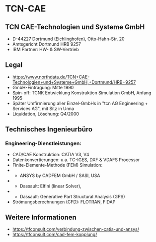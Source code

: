 # TCN-CAE

## TCN CAE-Technologien und Systeme GmbH
- D-44227 Dortmund (Eichlinghofen), Otto-Hahn-Str. 20
- Amtsgericht Dortmund HRB 9257
- IBM Partner: HW- & SW-Vertrieb 

## Legal
- https://www.northdata.de/TCN+CAE-Technologien+und+Systeme+GmbH,+Dortmund/HRB+9257
- GmbH-Eintragung: Mitte 1990
- Spin-off: TCNK Entwicklung Konstruktion Simulation GmbH, Anfang 1995 
- Später Umfirmierung aller Einzel-GmbHs in "tcn AG Engineering + Services AG", mit Sitz in Unna
- Liquidation, Löschung: Q4/2000 

## Technisches Ingenieurbüro 

### Engineering-Dienstleistungen:
- CAD/CAE Konstruktion: CATIA V3, V4
- Datenkonvertierungen: u.a. TC-IGES, DXF & VDAFS Processor
- Finite-Elemente-Methode (FEM) Simulation:
- - ANSYS by CADFEM GmbH / SASI, USA
- - Dassault: Elfini (linear Solver),
- - Dassault: Generative Part Structural Analysis (GPS)
- Strömungsberechnungen (CFD): FLOTRAN, FIDAP
  
## Weitere Informationen
- https://tfconsult.com/verbindung-zwischen-catia-und-ansys/
- https://tfconsult.com/cad-fem-kopplung/

